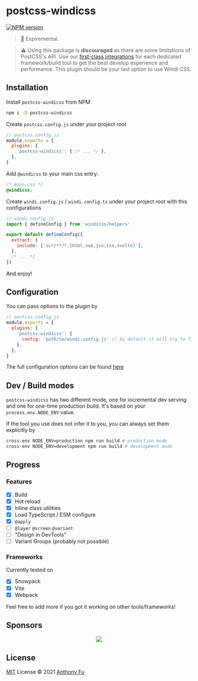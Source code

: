 # postcss-windicss

[![NPM version](https://img.shields.io/npm/v/postcss-windicss?color=a1b858&label=)](https://www.npmjs.com/package/postcss-windicss)

> 🧪 Expiremental.

> ⚠️ Using this package is **discouraged** as there are some limitations of PostCSS's API. Use our [first-class integrations](https://next.windicss.org/guide/installation.html) for each dedicated framework/build tool to get the best develop experience and performance. This plugin should be your last option to use Windi CSS.

## Installation

Install `postcss-windicss` from NPM

```bash
npm i -D postcss-windicss
```

Create `postcss.config.js` under your project root

```js
// postcss.config.js
module.exports = {
  plugins: {
    'postcss-windicss': { /* ... */ },
  },
}
```

Add `@windicss` to your main css entry:

```css
/* main.css */
@windicss;
```

Create `windi.config.js` / `windi.config.ts` under your project root with this configurations

```js
// windi.config.js
import { defineConfig } from 'windicss/helpers'

export default defineConfig({
  extract: {
    include: ['scr/**/*.{html,vue,jsx,tsx,svelte}'],
  },
  /* ... */
})
```

And enjoy!

## Configuration

You can pass options to the plugin by

```js
// postcss.config.js
module.exports = {
  plugins: {
    'postcss-windicss': {
      config: 'path/to/windi.config.js' // by default it will try to find it in your project root
    },
  },
}
```

The full configuration options can be found [here](https://github.com/windicss/vite-plugin-windicss/blob/main/packages/plugin-utils/src/options.ts)

## Dev / Build modes

`postcss-windicss` has two different mode, one for incremental dev serving and one for one-time production build. It's based on your `process.env.NODE_ENV` value.

If the tool you use does not infer it to you, you can always set them explicitly by

```bash
cross-env NODE_ENV=production npm run build # production mode
cross-env NODE_ENV=development npm run build # development mode
```

## Progress

### Features

- [x] Build
- [x] Hot reload
- [x] Inline class utilities 
- [x] Load TypeScript / ESM configure
- [x] `@apply`
- [ ] `@layer` `@screen` `@variant`
- [ ] "Design in DevTools"
- [ ] Variant Groups (probably not possible)

### Frameworks

Currently tested on 

- [x] Snowpack
- [x] Vite
- [x] Webpack

Feel free to add more if you got it working on other tools/frameworks!

## Sponsors

<p align="center">
  <a href="https://cdn.jsdelivr.net/gh/antfu/static/sponsors.svg">
    <img src='https://cdn.jsdelivr.net/gh/antfu/static/sponsors.svg'/>
  </a>
</p>

## License

[MIT](./LICENSE) License © 2021 [Anthony Fu](https://github.com/antfu)

